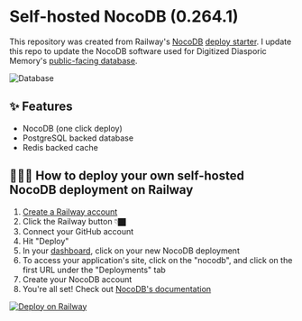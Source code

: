 # Self-hosted NocoDB (0.264.1)

This repository was created from Railway's [NocoDB](https://github.com/nocodb/nocodb) [deploy starter](https://github.com/railwayapp-templates/nocodb/). I update this repo to update the NocoDB software used for Digitized Diasporic Memory's [public-facing database](https://diasporamemory.com/database/).

![Database](https://user-images.githubusercontent.com/55474996/167480805-7fdb28c9-b387-4cec-8837-f18e6d1732a9.png)


## ✨ Features

- NocoDB (one click deploy)
- PostgreSQL backed database
- Redis backed cache

## 💁🏿‍♀️ How to deploy your own self-hosted NocoDB deployment on Railway

1. [Create a Railway account](https://railway.app?referralCode=7ENqQl)
2. Click the Railway button 👇🏿
3. Connect your GitHub account
4. Hit "Deploy"
5. In your [dashboard](https://railway.app/dashboard), click on your new NocoDB deployment
6. To access your application's site, click on the "nocodb", and click on the first URL under the "Deployments" tab
7. Create your NocoDB account
8. You're all set! Check out [NocoDB's documentation](https://docs.nocodb.com/)

[![Deploy on Railway](https://railway.app/button.svg)](https://railway.app/template/opu-NU?referralCode=7ENqQl)
